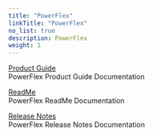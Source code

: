 ```yaml
---
title: "PowerFlex"
linkTitle: "PowerFlex"
no_list: true
description: PowerFlex
weight: 1
---
```



[Product Guide](../powerflex/product_guide/)
<br>PowerFlex Product Guide Documentation

[ReadMe](../powerflex/readme/)
<br>PowerFlex ReadMe Documentation

[Release Notes](../powerflex/release_notes/)
<br>PowerFlex Release Notes Documentation